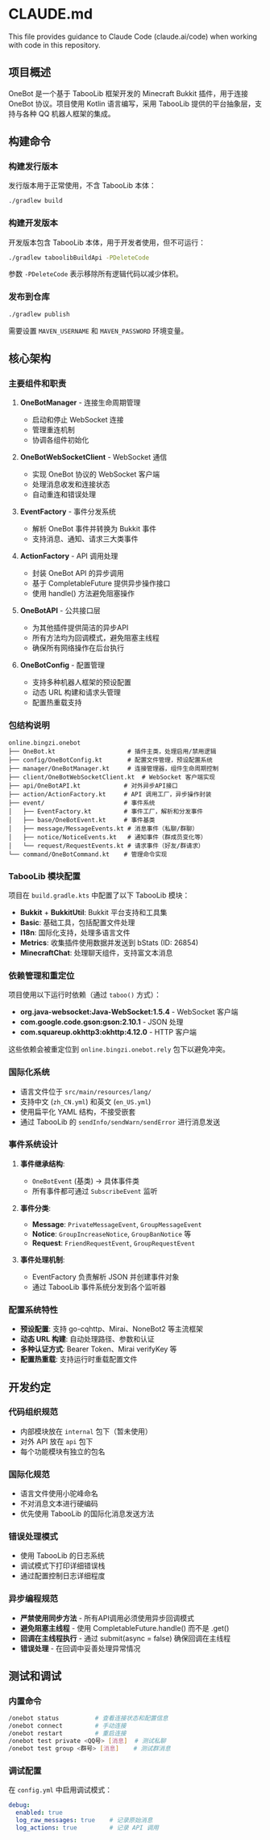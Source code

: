 # CLAUDE.md

This file provides guidance to Claude Code (claude.ai/code) when working with code in this repository.

## 项目概述

OneBot 是一个基于 TabooLib 框架开发的 Minecraft Bukkit 插件，用于连接 OneBot 协议。项目使用 Kotlin 语言编写，采用 TabooLib 提供的平台抽象层，支持与各种 QQ 机器人框架的集成。

## 构建命令

### 构建发行版本
发行版本用于正常使用，不含 TabooLib 本体：
```bash
./gradlew build
```

### 构建开发版本
开发版本包含 TabooLib 本体，用于开发者使用，但不可运行：
```bash
./gradlew taboolibBuildApi -PDeleteCode
```

参数 `-PDeleteCode` 表示移除所有逻辑代码以减少体积。

### 发布到仓库
```bash
./gradlew publish
```
需要设置 `MAVEN_USERNAME` 和 `MAVEN_PASSWORD` 环境变量。

## 核心架构

### 主要组件和职责

1. **OneBotManager** - 连接生命周期管理
   - 启动和停止 WebSocket 连接
   - 管理重连机制
   - 协调各组件初始化

2. **OneBotWebSocketClient** - WebSocket 通信
   - 实现 OneBot 协议的 WebSocket 客户端
   - 处理消息收发和连接状态
   - 自动重连和错误处理

3. **EventFactory** - 事件分发系统
   - 解析 OneBot 事件并转换为 Bukkit 事件
   - 支持消息、通知、请求三大类事件

4. **ActionFactory** - API 调用处理
   - 封装 OneBot API 的异步调用
   - 基于 CompletableFuture 提供异步操作接口
   - 使用 handle() 方法避免阻塞操作

5. **OneBotAPI** - 公共接口层
   - 为其他插件提供简洁的异步API
   - 所有方法均为回调模式，避免阻塞主线程
   - 确保所有网络操作在后台执行

6. **OneBotConfig** - 配置管理
   - 支持多种机器人框架的预设配置
   - 动态 URL 构建和请求头管理
   - 配置热重载支持

### 包结构说明

```
online.bingzi.onebot
├── OneBot.kt                    # 插件主类，处理启用/禁用逻辑
├── config/OneBotConfig.kt       # 配置文件管理，预设配置系统
├── manager/OneBotManager.kt     # 连接管理器，组件生命周期控制
├── client/OneBotWebSocketClient.kt  # WebSocket 客户端实现
├── api/OneBotAPI.kt            # 对外异步API接口
├── action/ActionFactory.kt     # API 调用工厂，异步操作封装
├── event/                      # 事件系统
│   ├── EventFactory.kt         # 事件工厂，解析和分发事件
│   ├── base/OneBotEvent.kt     # 事件基类
│   ├── message/MessageEvents.kt # 消息事件（私聊/群聊）
│   ├── notice/NoticeEvents.kt   # 通知事件（群成员变化等）
│   └── request/RequestEvents.kt # 请求事件（好友/群请求）
└── command/OneBotCommand.kt    # 管理命令实现
```

### TabooLib 模块配置

项目在 `build.gradle.kts` 中配置了以下 TabooLib 模块：
- **Bukkit** + **BukkitUtil**: Bukkit 平台支持和工具集
- **Basic**: 基础工具，包括配置文件处理
- **I18n**: 国际化支持，处理多语言文件
- **Metrics**: 收集插件使用数据并发送到 bStats (ID: 26854)
- **MinecraftChat**: 处理聊天组件，支持富文本消息

### 依赖管理和重定位

项目使用以下运行时依赖（通过 `taboo()` 方式）：
- **org.java-websocket:Java-WebSocket:1.5.4** - WebSocket 客户端
- **com.google.code.gson:gson:2.10.1** - JSON 处理
- **com.squareup.okhttp3:okhttp:4.12.0** - HTTP 客户端

这些依赖会被重定位到 `online.bingzi.onebot.rely` 包下以避免冲突。

### 国际化系统

- 语言文件位于 `src/main/resources/lang/`
- 支持中文 (`zh_CN.yml`) 和英文 (`en_US.yml`)
- 使用扁平化 YAML 结构，不接受嵌套
- 通过 TabooLib 的 `sendInfo/sendWarn/sendError` 进行消息发送

### 事件系统设计

1. **事件继承结构**:
   - `OneBotEvent` (基类) → 具体事件类
   - 所有事件都可通过 `SubscribeEvent` 监听

2. **事件分类**:
   - **Message**: `PrivateMessageEvent`, `GroupMessageEvent`
   - **Notice**: `GroupIncreaseNotice`, `GroupBanNotice` 等
   - **Request**: `FriendRequestEvent`, `GroupRequestEvent`

3. **事件处理机制**:
   - EventFactory 负责解析 JSON 并创建事件对象
   - 通过 TabooLib 事件系统分发到各个监听器

### 配置系统特性

- **预设配置**: 支持 go-cqhttp、Mirai、NoneBot2 等主流框架
- **动态 URL 构建**: 自动处理路径、参数和认证
- **多种认证方式**: Bearer Token、Mirai verifyKey 等
- **配置热重载**: 支持运行时重载配置文件

## 开发约定

### 代码组织规范
- 内部模块放在 `internal` 包下（暂未使用）
- 对外 API 放在 `api` 包下
- 每个功能模块有独立的包名

### 国际化规范
- 语言文件使用小驼峰命名
- 不对消息文本进行硬编码
- 优先使用 TabooLib 的国际化消息发送方法

### 错误处理模式
- 使用 TabooLib 的日志系统
- 调试模式下打印详细错误栈
- 通过配置控制日志详细程度

### 异步编程规范
- **严禁使用同步方法** - 所有API调用必须使用异步回调模式
- **避免阻塞主线程** - 使用 CompletableFuture.handle() 而不是 .get()
- **回调在主线程执行** - 通过 submit(async = false) 确保回调在主线程
- **错误处理** - 在回调中妥善处理异常情况

## 测试和调试

### 内置命令
```bash
/onebot status          # 查看连接状态和配置信息
/onebot connect         # 手动连接
/onebot restart         # 重启连接
/onebot test private <QQ号> [消息]  # 测试私聊
/onebot test group <群号> [消息]    # 测试群消息
```

### 调试配置
在 `config.yml` 中启用调试模式：
```yaml
debug:
  enabled: true
  log_raw_messages: true    # 记录原始消息
  log_actions: true         # 记录 API 调用
```